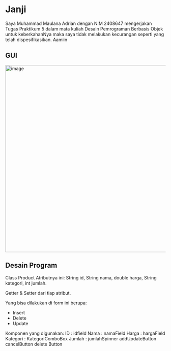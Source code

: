 <h1>Janji</h1>
Saya Muhammad Maulana Adrian dengan NIM 2408647 mengerjakan Tugas Praktikum 5
dalam mata kuliah Desain Pemrograman Berbasis Objek untuk keberkahanNya maka
saya tidak melakukan kecurangan seperti yang telah dispesifikasikan. Aamiin

<h2>GUI</h2>

<img width="734" height="589" alt="image" src="https://github.com/user-attachments/assets/2576bf92-9d25-4a02-a382-0ea4b7ff3d97" />

<h2>Desain Program</h2>

Class Product Atributnya ini:
String id, String nama, double harga, String kategori, int jumlah.

Getter & Setter dari tiap atribut.

Yang bisa dilakukan di form ini berupa:
* Insert
* Delete
* Update

Komponen yang digunakan:
ID : idfield
Nama : namaField
Harga : hargaField
Kategori : KategoriComboBox
Jumlah : jumlahSpinner
addUpdateButton
cancelButton
delete Button
